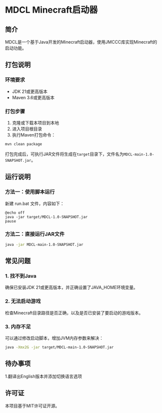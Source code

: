 # MDCL Minecraft启动器

## 简介

MDCL是一个基于Java开发的Minecraft启动器，使用JMCCC库实现Minecraft的启动功能。

## 打包说明

### 环境要求

- JDK 21或更高版本
- Maven 3.6或更高版本

### 打包步骤

1. 克隆或下载本项目到本地
2. 进入项目根目录
3. 执行Maven打包命令：

```bash
mvn clean package
```

打包完成后，可执行JAR文件将生成在`target`目录下，文件名为`MDCL-main-1.0-SNAPSHOT.jar`。

## 运行说明

### 方法一：使用脚本运行

新建 run.bat 文件，内容如下：

```
@echo off
java -jar target/MDCL-1.0-SNAPSHOT.jar
pause
```

### 方法二：直接运行JAR文件

```bash
java -jar MDCL-main-1.0-SNAPSHOT.jar
```

## 常见问题

### 1. 找不到Java

确保已安装JDK 21或更高版本，并正确设置了JAVA_HOME环境变量。

### 2. 无法启动游戏

检查Minecraft目录路径是否正确，以及是否已安装了要启动的游戏版本。

### 3. 内存不足

可以通过修改启动脚本，增加JVM内存参数来解决：

```bash
java -Xmx2G -jar target/MDCL-main-1.0-SNAPSHOT.jar
```

## 待办事项
1.翻译出English版本并添加切换语言选项

## 许可证

本项目基于MIT许可证开源。
